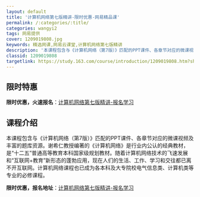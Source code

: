 ```yaml
---
layout: default
title: '计算机网络第七版精讲-限时优惠-网易精品课'
permalink: /:categories/:title/
categories: wangyi2
tags: 网易提供
cover: 1209019808.jpg
keywords: 精选网课,网易云课堂,计算机网络第七版精讲
description: '本课程包含与《计算机网络（第7版）》匹配的PPT课件、各章节对应的微课视频及丰富的题库资源。谢希仁教授编著的《计算机网络'
classid: 1209019808
targetlink: https://study.163.com/course/introduction/1209019808.htm?share=1&shareId=1025206652&utm_campaign=share&utm_medium=iphoneShare&utm_source=&utm_u=1025206652
---
```


## 限时特惠

**限时优惠，火速报名**：[计算机网络第七版精讲-报名学习](https://study.163.com/course/introduction/1209019808.htm?share=1&shareId=1025206652&utm_campaign=share&utm_medium=iphoneShare&utm_source=&utm_u=1025206652)

## 课程介绍

本课程包含与《计算机网络（第7版）》匹配的PPT课件、各章节对应的微课视频及丰富的题库资源。谢希仁教授编著的《计算机网络》是行业内公认的经典教材，是“十二五”普通高等教育本科国家级规划教材。随着计算机网络技术的飞速发展和“互联网+教育”新形态的蓬勃应用，现在人们的生活、工作、学习和交往都已离不开互联网。计算机网络课程也已成为各本科及大专院校电气信息类、计算机类等专业的必修课程。

**限时优惠，报名地址**：[计算机网络第七版精讲-报名学习](https://study.163.com/course/introduction/1209019808.htm?share=1&shareId=1025206652&utm_campaign=share&utm_medium=iphoneShare&utm_source=&utm_u=1025206652)

